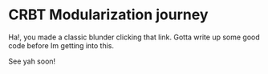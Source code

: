 # CRBT Modularization  journey

Ha!, you made a classic blunder clicking that link. Gotta write up some good code before Im getting
into this.

See yah soon!